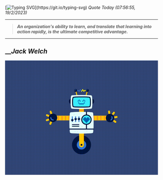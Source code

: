[![Typing SVG](https://readme-typing-svg.herokuapp.com?font=Press+Start+2P&color=C2F784&size=35&width=900&height=100&lines=Hello+World%2C+I'm+Hung+!)](https://git.io/typing-svg) 
_Quote Today (07:56:55, 19/2/2023)_
___
>**_An organization's ability to learn, and translate that learning into action rapidly, is the ultimate competitive advantage._**
___

## __**_Jack Welch_**

![RobotDance](src/assets/images/robot-dancing-dribble.gif?style=center)
